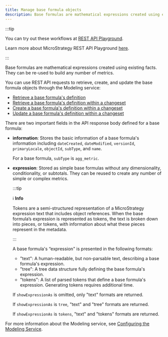 ```yaml
---
title: Manage base formula objects
description: Base formulas are mathematical expressions created using existing facts. They can be re-used to build any number of metrics. You can use REST API requests to retrieve, create, and update the base formula objects through the Modeling service.
---
```


<Available since="2021 Update 5" />

:::tip

You can try out these workflows at [REST API Playground](https://www.postman.com/microstrategysdk/workspace/microstrategy-rest-api/folder/16131298-cf953972-3d9d-4347-b253-5d89e40c088c?ctx=documentation).

Learn more about MicroStrategy REST API Playground [here](/docs/getting-started/playground.md).

:::

Base formulas are mathematical expressions created using existing facts. They can be re-used to build any number of metrics.

You can use REST API requests to retrieve, create, and update the base formula objects through the Modeling service:

- [Retrieve a base formula's definition](retrieve-a-base-formulas-definition.md)
- [Retrieve a base formula's definition within a changeset](retrieve-a-base-formulas-definition-within-a-changeset.md)
- [Create a base formula's definition within a changeset](create-a-base-formulas-definition-within-a-changeset.md)
- [Update a base formula's definition within a changeset](update-a-base-formulas-definition-within-a-changeset.md)

There are two important fields in the API response body defined for a base formula:

- **information**: Stores the basic information of a base formula's information including `dateCreated`, `dateModified`, `versionId`, `primaryLocale`, `objectId`, `subType`, and `name`.

  For a base formula, `subType` is `agg_metric`.

- **expression**: Stored as simple base formulas without any dimensionality, conditionality, or subtotals. They can be reused to create any number of simple or complex metrics.

  :::tip

  :information_source: **Info**

  Tokens are a semi-structured representation of a MicroStrategy expression text that includes object references. When the base formula’s expression is represented as tokens, the text is broken down into pieces, or tokens, with information about what these pieces represent in the metadata.

  :::

  A base formula's “expression" is presented in the following formats:

  - "text": A human-readable, but non-parsable text, describing a base formula's expression.
  - "tree": A tree data structure fully defining the base formula's expression.
  - "tokens": A list of parsed tokens that define a base formula's expression. Generating tokens requires additional time.

  If `showExpressionAs` is omitted, only "text" formats are returned.

  If `showExpressionAs` is `tree`, "text" and "tree" formats are returned.

  If `showExpressionAs` is `tokens`, "text" and "tokens" formats are returned.

For more information about the Modeling service, see [Configuring the Modeling Service](https://www2.microstrategy.com/producthelp/2021/InstallConfig/en-us/Content/modeling_service.htm).
